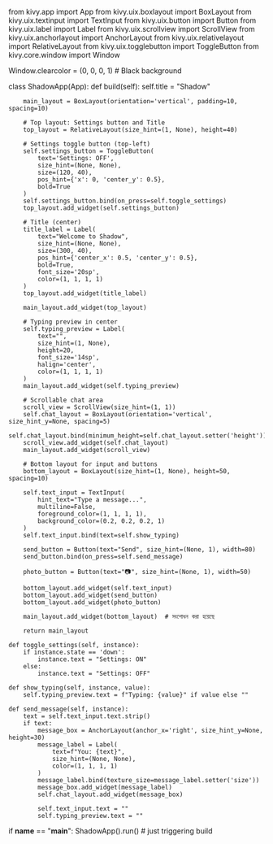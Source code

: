 from kivy.app import App
from kivy.uix.boxlayout import BoxLayout
from kivy.uix.textinput import TextInput
from kivy.uix.button import Button
from kivy.uix.label import Label
from kivy.uix.scrollview import ScrollView
from kivy.uix.anchorlayout import AnchorLayout
from kivy.uix.relativelayout import RelativeLayout
from kivy.uix.togglebutton import ToggleButton
from kivy.core.window import Window

Window.clearcolor = (0, 0, 0, 1)  # Black background

class ShadowApp(App):
    def build(self):
        self.title = "Shadow"

        main_layout = BoxLayout(orientation='vertical', padding=10, spacing=10)

        # Top layout: Settings button and Title
        top_layout = RelativeLayout(size_hint=(1, None), height=40)

        # Settings toggle button (top-left)
        self.settings_button = ToggleButton(
            text='Settings: OFF',
            size_hint=(None, None),
            size=(120, 40),
            pos_hint={'x': 0, 'center_y': 0.5},
            bold=True
        )
        self.settings_button.bind(on_press=self.toggle_settings)
        top_layout.add_widget(self.settings_button)

        # Title (center)
        title_label = Label(
            text="Welcome to Shadow",
            size_hint=(None, None),
            size=(300, 40),
            pos_hint={'center_x': 0.5, 'center_y': 0.5},
            bold=True,
            font_size='20sp',
            color=(1, 1, 1, 1)
        )
        top_layout.add_widget(title_label)

        main_layout.add_widget(top_layout)

        # Typing preview in center
        self.typing_preview = Label(
            text="",
            size_hint=(1, None),
            height=20,
            font_size='14sp',
            halign='center',
            color=(1, 1, 1, 1)
        )
        main_layout.add_widget(self.typing_preview)

        # Scrollable chat area
        scroll_view = ScrollView(size_hint=(1, 1))
        self.chat_layout = BoxLayout(orientation='vertical', size_hint_y=None, spacing=5)
        self.chat_layout.bind(minimum_height=self.chat_layout.setter('height'))
        scroll_view.add_widget(self.chat_layout)
        main_layout.add_widget(scroll_view)

        # Bottom layout for input and buttons
        bottom_layout = BoxLayout(size_hint=(1, None), height=50, spacing=10)

        self.text_input = TextInput(
            hint_text="Type a message...",
            multiline=False,
            foreground_color=(1, 1, 1, 1),
            background_color=(0.2, 0.2, 0.2, 1)
        )
        self.text_input.bind(text=self.show_typing)

        send_button = Button(text="Send", size_hint=(None, 1), width=80)
        send_button.bind(on_press=self.send_message)

        photo_button = Button(text="📷", size_hint=(None, 1), width=50)

        bottom_layout.add_widget(self.text_input)
        bottom_layout.add_widget(send_button)
        bottom_layout.add_widget(photo_button)

        main_layout.add_widget(bottom_layout)  # সংশোধন করা হয়েছে

        return main_layout

    def toggle_settings(self, instance):
        if instance.state == 'down':
            instance.text = "Settings: ON"
        else:
            instance.text = "Settings: OFF"

    def show_typing(self, instance, value):
        self.typing_preview.text = f"Typing: {value}" if value else ""

    def send_message(self, instance):
        text = self.text_input.text.strip()
        if text:
            message_box = AnchorLayout(anchor_x='right', size_hint_y=None, height=30)
            message_label = Label(
                text=f"You: {text}",
                size_hint=(None, None),
                color=(1, 1, 1, 1)
            )
            message_label.bind(texture_size=message_label.setter('size'))
            message_box.add_widget(message_label)
            self.chat_layout.add_widget(message_box)

            self.text_input.text = ""
            self.typing_preview.text = ""

if __name__ == "__main__":
    ShadowApp().run()
    # just triggering build
    
